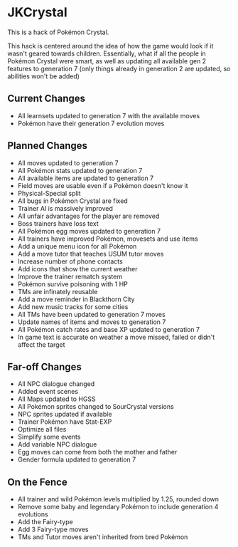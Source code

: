 # JKCrystal

This is a hack of Pokémon Crystal.

This hack is centered around the idea of how the game would look if it wasn't geared towards 
children. Essentially, what if all the people in Pokémon Crystal were smart, as well as
updating all available gen 2 features to generation 7 (only things already in generation 2
are updated, so abilities won't be added)

## Current Changes

- All learnsets updated to generation 7 with the available moves
- Pokémon have their generation 7 evolution moves

## Planned Changes

- All moves updated to generation 7
- All Pokémon stats updated to generation 7
- All available items are updated to generation 7
- Field moves are usable even if a Pokémon doesn't know it
- Physical-Special split
- All bugs in Pokémon Crystal are fixed
- Trainer AI is massively improved
- All unfair advantages for the player are removed
- Boss trainers have loss text
- All Pokémon egg moves updated to generation 7
- All trainers have improved Pokémon, movesets and use items
- Add a unique menu icon for all Pokémon
- Add a move tutor that teaches USUM tutor moves
- Increase number of phone contacts
- Add icons that show the current weather
- Improve the trainer rematch system
- Pokémon survive poisoning with 1 HP
- TMs are infinately reusable
- Add a move reminder in Blackthorn City
- Add new music tracks for some cities
- All TMs have been updated to generation 7 moves
- Update names of items and moves to generation 7
- All Pokémon catch rates and base XP updated to generation 7
- In game text is accurate on weather a move missed, failed or didn't affect the target

## Far-off Changes

- All NPC dialogue changed
- Added event scenes
- All Maps updated to HGSS
- All Pokémon sprites changed to SourCrystal versions
- NPC sprites updated if available
- Trainer Pokémon have Stat-EXP
- Optimize all files
- Simplify some events
- Add variable NPC dialogue
- Egg moves can come from both the mother and father
- Gender formula updated to generation 7

## On the Fence

- All trainer and wild Pokémon levels multiplied by 1.25, rounded down
- Remove some baby and legendary Pokémon to include generation 4 evolutions
- Add the Fairy-type
- Add 3 Fairy-type moves
- TMs and Tutor moves aren't inherited from bred Pokémon
